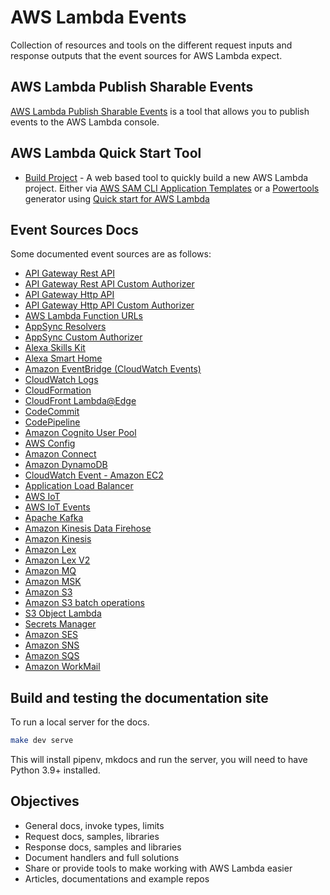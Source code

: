 # AWS Lambda Events

Collection of resources and tools on the different request inputs and response outputs that the event sources for AWS Lambda expect.

## AWS Lambda Publish Sharable Events

[AWS Lambda Publish Sharable Events](./event-schema/README.md) is a tool that allows you to publish events to the AWS Lambda console.

## AWS Lambda Quick Start Tool

- [Build Project](https://lambda.101i.de/build-project/) - A web based tool to quickly build a new AWS Lambda project. Either via [AWS SAM CLI Application Templates](https://github.com/aws/aws-sam-cli-app-templates) or a [Powertools](https://awslabs.github.io/aws-lambda-powertools-python/latest/) generator using [Quick start for AWS Lambda](https://github.com/michaelbrewer/aws-lambda-quickstart)

## Event Sources Docs

Some documented event sources are as follows:

- [API Gateway Rest API](https://lambda.101i.de/rest-api)
- [API Gateway Rest API Custom Authorizer](https://lambda.101i.de/rest-api-custom-authorizer/)
- [API Gateway Http API](https://lambda.101i.de/http-api)
- [API Gateway Http API Custom Authorizer](https://lambda.101i.de/http-api-custom-authorizer/)
- [AWS Lambda Function URLs](https://lambda.101i.de/function-url/)
- [AppSync Resolvers](https://lambda.101i.de/appsync-resolver/)
- [AppSync Custom Authorizer](https://lambda.101i.de/appsync-authorizer/)
- [Alexa Skills Kit](https://lambda.101i.de/alexa-skills-kit/)
- [Alexa Smart Home](https://lambda.101i.de/alexa-smart-home)
- [Amazon EventBridge (CloudWatch Events)](https://lambda.101i.de/event-bridge)
- [CloudWatch Logs](https://lambda.101i.de/cloudwatch-logs)
- [CloudFormation](https://lambda.101i.de/cloudformation)
- [CloudFront Lambda@Edge](https://lambda.101i.de/cloudfront-lambda-edge)
- [CodeCommit](https://lambda.101i.de/code-commit)
- [CodePipeline](https://lambda.101i.de/code-pipeline-job)
- [Amazon Cognito User Pool](https://lambda.101i.de/cognito-user-pool)
- [AWS Config](https://lambda.101i.de/config)
- [Amazon Connect](https://lambda.101i.de/connect)
- [Amazon DynamoDB](https://lambda.101i.de/dynamodb)
- [CloudWatch Event - Amazon EC2](https://lambda.101i.de/event-bridge#ec2-instance-state-change-event)
- [Application Load Balancer](https://lambda.101i.de/alb)
- [AWS IoT](https://lambda.101i.de/iot)
- [AWS IoT Events](https://lambda.101i.de/iot-events)
- [Apache Kafka](https://lambda.101i.de/apache-kafka)
- [Amazon Kinesis Data Firehose](https://lambda.101i.de/kinesis-firehose)
- [Amazon Kinesis](https://lambda.101i.de/kinesis-streams)
- [Amazon Lex](https://lambda.101i.de/lex)
- [Amazon Lex V2](https://lambda.101i.de/lex-v2)
- [Amazon MQ](https://lambda.101i.de/mq)
- [Amazon MSK](https://lambda.101i.de/amazon-msk)
- [Amazon S3](https://lambda.101i.de/s3)
- [Amazon S3 batch operations](https://lambda.101i.de/s3-batch)
- [S3 Object Lambda](https://lambda.101i.de/s3-object-lambda)
- [Secrets Manager](https://lambda.101i.de/secrets-manager)
- [Amazon SES](https://lambda.101i.de/ses)
- [Amazon SNS](https://lambda.101i.de/sns)
- [Amazon SQS](https://lambda.101i.de/sqs)
- [Amazon WorkMail](https://lambda.101i.de/work-mail)

## Build and testing the documentation site

To run a local server for the docs.

```bash
make dev serve
```

This will install pipenv, mkdocs and run the server, you will need to have Python 3.9+ installed.

## Objectives

- General docs, invoke types, limits
- Request docs, samples, libraries
- Response docs, samples and libraries
- Document handlers and full solutions
- Share or provide tools to make working with AWS Lambda easier
- Articles, documentations and example repos
